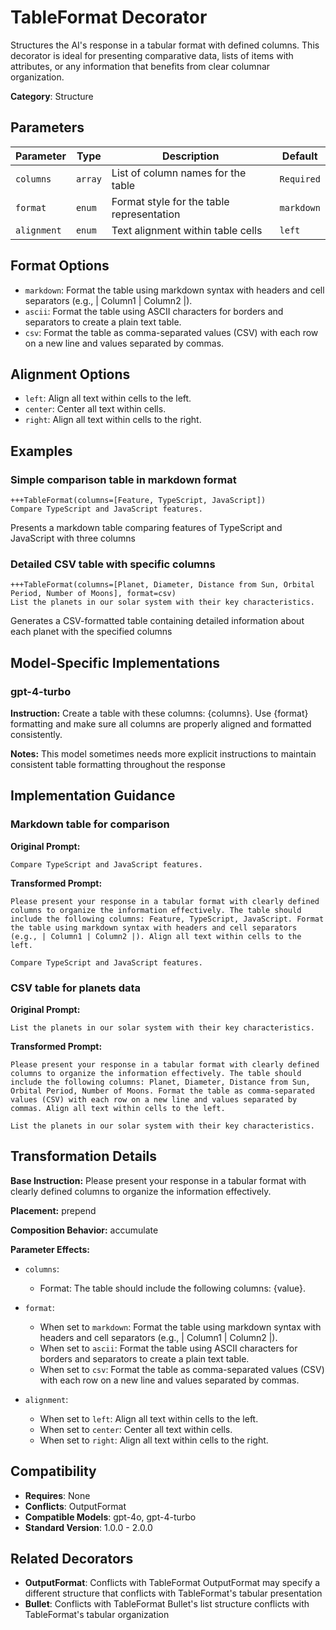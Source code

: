 # TableFormat Decorator

Structures the AI's response in a tabular format with defined columns. This decorator is ideal for presenting comparative data, lists of items with attributes, or any information that benefits from clear columnar organization.

**Category**: Structure

## Parameters

| Parameter | Type | Description | Default |
|-----------|------|-------------|--------|
| `columns` | `array` | List of column names for the table | `Required` |
| `format` | `enum` | Format style for the table representation | `markdown` |
| `alignment` | `enum` | Text alignment within table cells | `left` |

## Format Options

- `markdown`: Format the table using markdown syntax with headers and cell separators (e.g., | Column1 | Column2 |).
- `ascii`: Format the table using ASCII characters for borders and separators to create a plain text table.
- `csv`: Format the table as comma-separated values (CSV) with each row on a new line and values separated by commas.

## Alignment Options

- `left`: Align all text within cells to the left.
- `center`: Center all text within cells.
- `right`: Align all text within cells to the right.

## Examples

### Simple comparison table in markdown format

```
+++TableFormat(columns=[Feature, TypeScript, JavaScript])
Compare TypeScript and JavaScript features.
```

Presents a markdown table comparing features of TypeScript and JavaScript with three columns

### Detailed CSV table with specific columns

```
+++TableFormat(columns=[Planet, Diameter, Distance from Sun, Orbital Period, Number of Moons], format=csv)
List the planets in our solar system with their key characteristics.
```

Generates a CSV-formatted table containing detailed information about each planet with the specified columns

## Model-Specific Implementations

### gpt-4-turbo

**Instruction:** Create a table with these columns: {columns}. Use {format} formatting and make sure all columns are properly aligned and formatted consistently.

**Notes:** This model sometimes needs more explicit instructions to maintain consistent table formatting throughout the response


## Implementation Guidance

### Markdown table for comparison

**Original Prompt:**
```
Compare TypeScript and JavaScript features.
```

**Transformed Prompt:**
```
Please present your response in a tabular format with clearly defined columns to organize the information effectively. The table should include the following columns: Feature, TypeScript, JavaScript. Format the table using markdown syntax with headers and cell separators (e.g., | Column1 | Column2 |). Align all text within cells to the left.

Compare TypeScript and JavaScript features.
```

### CSV table for planets data

**Original Prompt:**
```
List the planets in our solar system with their key characteristics.
```

**Transformed Prompt:**
```
Please present your response in a tabular format with clearly defined columns to organize the information effectively. The table should include the following columns: Planet, Diameter, Distance from Sun, Orbital Period, Number of Moons. Format the table as comma-separated values (CSV) with each row on a new line and values separated by commas. Align all text within cells to the left.

List the planets in our solar system with their key characteristics.
```

## Transformation Details

**Base Instruction:** Please present your response in a tabular format with clearly defined columns to organize the information effectively.

**Placement:** prepend

**Composition Behavior:** accumulate

**Parameter Effects:**

- `columns`:
  - Format: The table should include the following columns: {value}.

- `format`:
  - When set to `markdown`: Format the table using markdown syntax with headers and cell separators (e.g., | Column1 | Column2 |).
  - When set to `ascii`: Format the table using ASCII characters for borders and separators to create a plain text table.
  - When set to `csv`: Format the table as comma-separated values (CSV) with each row on a new line and values separated by commas.

- `alignment`:
  - When set to `left`: Align all text within cells to the left.
  - When set to `center`: Center all text within cells.
  - When set to `right`: Align all text within cells to the right.

## Compatibility

- **Requires**: None
- **Conflicts**: OutputFormat
- **Compatible Models**: gpt-4o, gpt-4-turbo
- **Standard Version**: 1.0.0 - 2.0.0

## Related Decorators

- **OutputFormat**: Conflicts with TableFormat OutputFormat may specify a different structure that conflicts with TableFormat's tabular presentation
- **Bullet**: Conflicts with TableFormat Bullet's list structure conflicts with TableFormat's tabular organization
